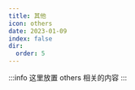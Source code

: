 ```yaml
---
title: 其他
icon: others
date: 2023-01-09
index: false
dir:
  order: 5
---
```


:::info
这里放置 others 相关的内容
:::


<AutoCatalog />
